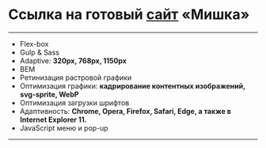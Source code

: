 # Ссылка на готовый [сайт](https://shramkoweb.github.io/Mishka/) «Мишка»

***
- Flex-box
- Gulp & Sass
- Adaptive: **320px, 768px, 1150px**
- BEM
- Ретинизация растровой графики 
- Оптимизация графики: **кадрирование контентных изображений, svg-sprite, WebP**
- Оптимизация загрузки шрифтов
- Адаптивность: **Chrome, Opera, Firefox, Safari, Edge, а также в Internet Explorer 11.**
- JavaScript меню и pop-up
---
